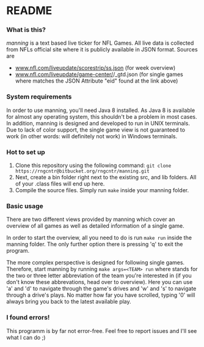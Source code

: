 # README #

### What is this? ###

*manning* is a text based live ticker for NFL Games. All live data is collected from NFLs official site where it is publicly available in JSON format. Sources are

* www.nfl.com/liveupdate/scorestrip/ss.json (for week overview)
* www.nfl.com/liveupdate/game-center/<ID>/<ID>_gtd.json (for single games where <ID> matches the JSON Attribute "eid" found at the link above)

### System requirements ###

In order to use manning, you'll need Java 8 installed. As Java 8 is available for almost any operating system, this shouldn't be a problem in most cases. In addition, manning is designed and developed to run in UNIX terminals. Due to lack of color support, the single game view is not guaranteed to work (in other words: will definitely not work) in Windows terminals.

### Hot to set up ###

1. Clone this repository using the following command:
```git clone https://rngcntr@bitbucket.org/rngcntr/manning.git```
2. Next, create a bin folder right next to the existing src, and lib folders. All of your .class files will end up here.
3. Compile the source files. Simply run ```make``` inside your manning folder.

### Basic usage ###

There are two different views provided by manning which cover an overview of all games as well as detailed information of a single game.

In order to start the overview, all you need to do is run ```make run``` inside the manning folder. The only further option there is pressing 'q' to exit the program.

The more complex perspective is designed for following single games. Therefore, start manning by running ```make args=<TEAM> run``` where <TEAM> stands for the two or three letter abbreviation of the team you're interested in (if you don't know these abbrevations, head over to overview). Here you can use 'a' and 'd' to navigate through the game's drives and 'w' and 's' to navigate through a drive's plays. No matter how far you have scrolled, typing '0' will always bring you back to the latest available play.

### I found errors! ###

This programm is by far not error-free. Feel free to report issues and I'll see what I can do ;)